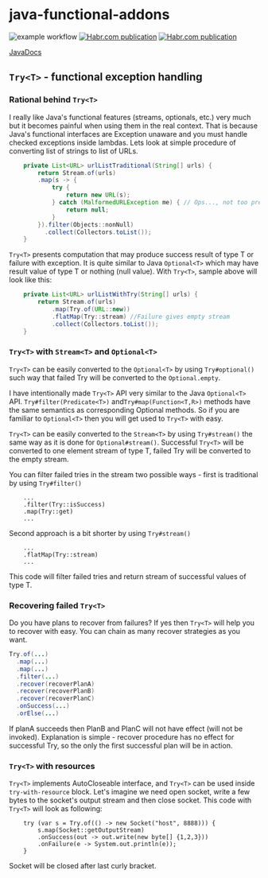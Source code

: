 # java-functional-addons

![example workflow](https://github.com/skopylov58/java-functional-addons/actions/workflows/gradle.yml/badge.svg)
[![Habr.com publication](https://badgen.net/badge/habr.com/publication/green)](https://habr.com/ru/post/676852/)
[![Habr.com publication](https://badgen.net/badge/habr.com/publication/green)](https://habr.com/ru/post/687954/)

[JavaDocs](https://skopylov58.github.io/java-functional-addons/)

## `Try<T>` - functional exception handling

### Rational behind `Try<T>`

I really like Java's functional features (streams, optionals, etc.) very much but it becomes painful 
when using them in the real context. That is because Java's functional interfaces are Exception unaware
and you must handle checked exceptions inside lambdas.
Lets look at simple procedure of converting list of strings to list of URLs.

```java
    private List<URL> urlListTraditional(String[] urls) {
        return Stream.of(urls)
        .map(s -> {
            try {
                return new URL(s);
            } catch (MalformedURLException me) { // Ops..., not too pretty
                return null;
            }
        }).filter(Objects::nonNull)
          .collect(Collectors.toList());
    }
```

`Try<T>` presents computation that may produce success result of type T or failure with exception.
It is quite similar to Java `Optional<T>` which may have result value of type T or nothing (null value).
With `Try<T>`, sample above will look like this:

```java
    private List<URL> urlListWithTry(String[] urls) {
        return Stream.of(urls)
            .map(Try.of(URL::new))
            .flatMap(Try::stream) //Failure gives empty stream
            .collect(Collectors.toList());
    }
```
### `Try<T>` with `Stream<T>` and `Optional<T>`

`Try<T>` can be easily converted  to the `Optional<T>` by using `Try#optional()` such way that failed Try will be converted to the `Optional.empty`.

I have intentionally made `Try<T>` API very similar to the Java `Optional<T>` API.
`Try#filter(Predicate<T>)` and`Try#map(Function<T,R>)` methods have the same semantics as corresponding Optional methods.
So if you are familiar to `Optional<T>` then you will get used to `Try<T>` with easy.

`Try<T>` can be easily converted  to the `Stream<T>` by using `Try#stream()` the same way as it is done for `Optional#stream()`.
Successful `Try<T>` will be converted to one element stream of type T, failed Try will be converted to the empty stream.

You can filter failed tries in the stream two possible ways - first is traditional by using `Try#filter()`

```
    ...
    .filter(Try::isSuccess)
    .map(Try::get)
    ...

```

Second approach is a bit shorter by using `Try#stream()`

```
    ...
    .flatMap(Try::stream)
    ...
```

This code will filter failed tries and return stream of successful values of type T.

### Recovering failed `Try<T>`

Do you have plans to recover from failures? If yes then `Try<T>` will help you to recover with easy.
You can chain as many recover strategies as you want.

```java
Try.of(...)
  .map(...)
  .map(...)
  .filter(...)
  .recover(recoverPlanA)
  .recover(recoverPlanB)
  .recover(recoverPlanC)
  .onSuccess(...)
  .orElse(...)
```

If planA succeeds then PlanB and PlanC will not have effect (will not be invoked). Explanation is 
simple - recover procedure has no effect for successful Try, so the only the first successful
plan will be in action.

### `Try<T>` with resources

`Try<T>` implements AutoCloseable interface, and `Try<T>` can be used inside `try-with-resource` block. 
Let's imagine we need open socket, write a few bytes to the socket's output stream and then close socket.
This code with `Try<T>` will look as following:

```
    try (var s = Try.of(() -> new Socket("host", 8888))) {
        s.map(Socket::getOutputStream)
        .onSuccess(out -> out.write(new byte[] {1,2,3}))
        .onFailure(e -> System.out.println(e));
    }
```

Socket will be closed after last curly bracket.

